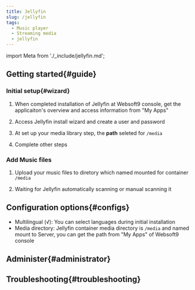 ```yaml
---
title: Jellyfin
slug: /jellyfin
tags:
  - Music player 
  - Streaming media 
  - jellyfin 
---
```


import Meta from './_include/jellyfin.md';

<Meta name="meta" />

## Getting started{#guide}

### Initial setup{#wizard}

1. When completed installation of Jellyfin at Websoft9 console, get the applicaiton's overview and access information from "My Apps"  

2. Access Jellyfin install wizard and create a user and password

3. At set up your media library step, the **path** seleted for `/media`

4. Complete other steps

### Add Music files

1. Upload your music files to diretory which named mounted for container `/media`

2. Waiting for Jellyfin automatically scanning or manual scanning it

## Configuration options{#configs}

- Multilingual (√): You can select languages during initial installation
- Media directory: Jellyfin container media directory is `/media` and named mount to Server, you can get the path from  "My Apps" of Websoft9 console

## Administer{#administrator}

## Troubleshooting{#troubleshooting}
